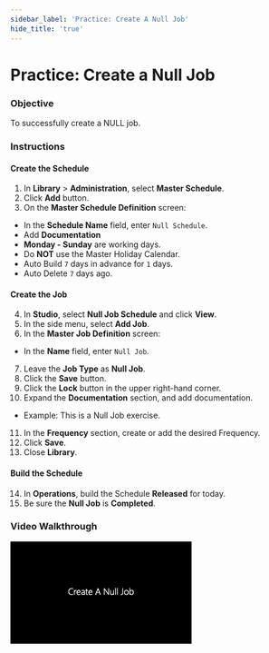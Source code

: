 ```yaml
---
sidebar_label: 'Practice: Create A Null Job'
hide_title: 'true'
---
```


# Practice: Create a Null Job

### Objective

To successfully create a NULL job.

### Instructions

#### Create the Schedule

1.  In **Library** > **Administration**, select **Master Schedule**.
2.  Click **Add** button.
3.  On the **Master Schedule Definition** screen:
  * In the **Schedule Name** field, enter ```Null Schedule```.
  * Add **Documentation**
  * **Monday - Sunday** are working days.
  * Do **NOT** use the Master Holiday Calendar.
  * Auto Build ```7``` days in advance for ```1``` days.
  * Auto Delete ```7``` days ago.

#### Create the Job

4.  In **Studio**, select **Null Job Schedule** and click **View**.
5.  In the side menu, select **Add Job**.
6. In the **Master Job Definition** screen:
  * In the **Name** field, enter ```Null Job```.
7. Leave the **Job Type** as **Null Job**.
8. Click the **Save** button.
9. Click the **Lock** button in the upper right-hand corner.
10. Expand the **Documentation** section, and add documentation. 
  * Example: This is a Null Job exercise.
11. In the **Frequency** section, create or add the desired Frequency.
12. Click **Save**.
13. Close **Library**.

#### Build the Schedule

14. In **Operations**, build the Schedule **Released** for today.
15. Be sure the **Null Job** is **Completed**.

### Video Walkthrough

[![Create A Threshold](../static/img/create-a-null-job.png)](../static/video/create-a-null-job.mp4)